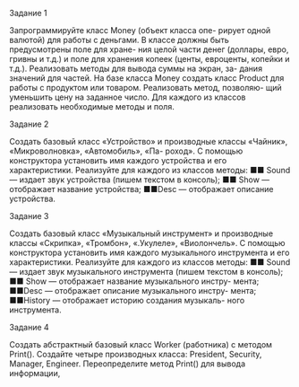 Задание 1

Запрограммируйте класс Money (объект класса опе-
рирует одной валютой) для работы с деньгами.
В классе должны быть предусмотрены поле для хране-
ния целой части денег (доллары, евро, гривны и т.д.) и поле
для хранения копеек (центы, евроценты, копейки и т.д.).
Реализовать методы для вывода суммы на экран, за-
дания значений для частей.
На базе класса Money создать класс Product для работы
с продуктом или товаром. Реализовать метод, позволяю-
щий уменьшить цену на заданное число.
Для каждого из классов реализовать необходимые
методы и поля.

Задание 2

Создать базовый класс «Устройство» и производные
классы «Чайник», «Микроволновка», «Автомобиль», «Па-
роход». С помощью конструктора установить имя каждого
устройства и его характеристики.
Реализуйте для каждого из классов методы:
■■ Sound — издает звук устройства (пишем текстом в
консоль);
■■ Show — отображает название устройства;
■■Desc — отображает описание устройства.

Задание 3

Создать базовый класс «Музыкальный инструмент»
и производные классы «Скрипка», «Тромбон», «.Укулеле»,
«Виолончель». С помощью конструктора установить имя
каждого музыкального инструмента и его характеристики.
Реализуйте для каждого из классов методы:
■■ Sound — издает звук музыкального инструмента
(пишем текстом в консоль);
■■ Show — отображает название музыкального инстру-
мента;
■■Desc — отображает описание музыкального инстру-
мента;
■■History — отображает историю создания музыкаль-
ного инструмента.


Задание 4

Создать абстрактный базовый класс Worker (работника)
с методом Print(). Создайте четыре производных класса:
President, Security, Manager, Engineer. Переопределите метод
Print() для вывода информации,
